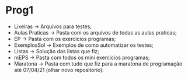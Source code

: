 # Prog1
* Lixeiras -> Arquivos para testes;
* Aulas Praticas -> Pasta com os arquivos de todas as aulas praticas;
* EP -> Pasta com os exercicios programas;
* ExemplosSol -> Exemplos de como automatizar os testes;
* Listas -> Solução das listas que fiz;
* mEPS -> Pasta com todos os mini exercicios programas;
* Maratona -> Pasta com tudo que fiz para a maratona de programação até 07/04/21 (olhar novo repositorio).
